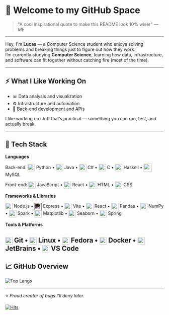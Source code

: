 # 👋 Welcome to my GitHub Space


> "A cool inspirational quote to make this README look 10% wiser" 
> — *ME*
---

Hey, I'm **Lucas** — a Computer Science student who enjoys solving problems and breaking things just to figure out how they work.  
I’m currently studying **Computer Science**, learning how data, infrastructure, and software can fit together without catching fire (most of the time).  

---

## ⚡ What I Like Working On

- 📊 Data analysis and visualization  
- ⚙️ Infrastructure and automation  
- 🧠 Back-end development and APIs  

I like working on stuff that’s practical — something you can run, test, and actually break.

---

## 🧰 Tech Stack
  
**Languages**

Back-end:
<img src="https://cdn.jsdelivr.net/gh/devicons/devicon@latest/icons/python/python-original.svg" width="23" height="23" style="vertical-align: middle;"/> Python • <img src="https://cdn.jsdelivr.net/gh/devicons/devicon@latest/icons/java/java-original.svg" width="23" height="23" style="vertical-align: middle;"/> Java • <img src="https://cdn.jsdelivr.net/gh/devicons/devicon@latest/icons/csharp/csharp-original.svg" width="23" height="23" style="vertical-align: middle;"/> C# • <img src="https://cdn.jsdelivr.net/gh/devicons/devicon@latest/icons/c/c-original.svg" width="23" height="23" style="vertical-align: middle;"/> C • <img src="https://cdn.jsdelivr.net/gh/devicons/devicon@latest/icons/haskell/haskell-original.svg" width="23" height="23" style="vertical-align: middle;"/> Haskell • <img src="https://cdn.jsdelivr.net/gh/devicons/devicon@latest/icons/mysql/mysql-original.svg" width="26" height="26" style="vertical-align: middle;"/> MySQL


Front-end:
<img src="https://cdn.jsdelivr.net/gh/devicons/devicon@latest/icons/javascript/javascript-original.svg" width="23" height="23" style="vertical-align: middle;"/> JavaScript • <img src="https://cdn.jsdelivr.net/gh/devicons/devicon@latest/icons/react/react-original.svg" width="23" height="23" style="vertical-align: middle;"/> React • <img src="https://cdn.jsdelivr.net/gh/devicons/devicon@latest/icons/html5/html5-original.svg" width="23" height="23" style="vertical-align: middle;"/> HTML • <img src="https://cdn.jsdelivr.net/gh/devicons/devicon@latest/icons/css3/css3-original.svg" width="23" height="23" style="vertical-align: middle;"/> CSS

**Frameworks & Libraries**

<img src="https://cdn.jsdelivr.net/gh/devicons/devicon@latest/icons/nodejs/nodejs-original.svg" width="23" height="23" style="vertical-align: middle;"/> Node.js •
<img src="https://cdn.jsdelivr.net/gh/devicons/devicon@latest/icons/express/express-original.svg" width="23" height="23" style="vertical-align: middle; filter: invert(1);"/> Express •
<img src="https://cdn.jsdelivr.net/gh/devicons/devicon@latest/icons/vite/vite-original.svg" width="23" height="23" style="vertical-align: middle;"/> Vite •
<img src="https://cdn.jsdelivr.net/gh/devicons/devicon@latest/icons/react/react-original.svg" width="23" height="23" style="vertical-align: middle;"/> React •
<img src="https://cdn.jsdelivr.net/gh/devicons/devicon@latest/icons/pandas/pandas-original.svg" width="23" height="23" style="vertical-align: middle;"/> Pandas •
<img src="https://cdn.jsdelivr.net/gh/devicons/devicon@latest/icons/numpy/numpy-original.svg" width="23" height="23" style="vertical-align: middle;"/> NumPy •
<img src="https://cdn.jsdelivr.net/gh/devicons/devicon@latest/icons/apache/apache-original.svg" width="23" height="23" style="vertical-align: middle;"/> Spark •
<img src="https://cdn.jsdelivr.net/gh/devicons/devicon@latest/icons/matplotlib/matplotlib-original.svg" width="23" height="23" style="vertical-align: middle;"/> Matplotlib •
<img src="https://cdn.jsdelivr.net/gh/devicons/devicon@latest/icons/seaborn/seaborn-original.svg" width="23" height="23" style="vertical-align: middle;"/> Seaborn •
<img src="https://cdn.jsdelivr.net/gh/devicons/devicon@latest/icons/spring/spring-original.svg" width="23" height="23" style="vertical-align: middle;"/> Spring

**Tools & Platforms**

<img src="https://cdn.jsdelivr.net/gh/devicons/devicon@latest/icons/git/git-original.svg" width="23" height="23" style="vertical-align: middle;"/> Git •
<img src="https://cdn.jsdelivr.net/gh/devicons/devicon@latest/icons/linux/linux-original.svg" width="23" height="23" style="vertical-align: middle;"/> Linux •
<img src="https://cdn.jsdelivr.net/gh/devicons/devicon@latest/icons/fedora/fedora-original.svg" width="23" height="23" style="vertical-align: middle;"/> Fedora •
<img src="https://cdn.jsdelivr.net/gh/devicons/devicon@latest/icons/docker/docker-original.svg" width="23" height="23" style="vertical-align: middle;"/> Docker •
<img src="https://cdn.jsdelivr.net/gh/devicons/devicon@latest/icons/jetbrains/jetbrains-original.svg" width="23" height="23" style="vertical-align: middle;"/> JetBrains •
<img src="https://cdn.jsdelivr.net/gh/devicons/devicon@latest/icons/vscode/vscode-original.svg" width="23" height="23" style="vertical-align: middle;"/> VS Code
---

## 📈 GitHub Overview
![Top Langs](https://github-readme-stats.vercel.app/api/top-langs/?username=Lucas-FcNw&show_icons=true&theme=tokyonight&hide_border=true)


---
          
  
⭐ *Proud creator of bugs I’ll deny later.*

<div align="left">
 <a href="https://hits.sh/github.com/Lucas-FcNw/"><img alt="Hits" src="https://hits.sh/github.com/Lucas-FcNw.svg?label=Profile%20Views&logo=github"/></a>
</div>
